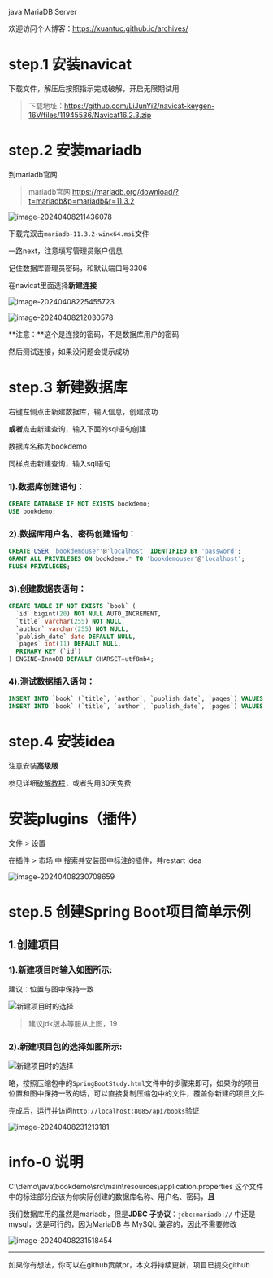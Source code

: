 java MariaDB Server

欢迎访问个人博客：https://xuantuc.github.io/archives/

# step.1 安装navicat

下载文件，解压后按照指示完成破解，开启无限期试用

> 下载地址：https://github.com/LiJunYi2/navicat-keygen-16V/files/11945536/Navicat16.2.3.zip



# step.2 安装mariadb

到mariadb官网

> mariadb官网 https://mariadb.org/download/?t=mariadb&p=mariadb&r=11.3.2

![image-20240408211436078](https://tuchuan-1317533020.cos.ap-nanjing.myqcloud.com/image/image-20240408211436078.png)

下载完双击`mariadb-11.3.2-winx64.msi`文件



一路next，注意填写管理员账户信息

记住数据库管理员密码，和默认端口号3306

在navicat里面选择**新建连接**

![image-20240408225455723](https://tuchuan-1317533020.cos.ap-nanjing.myqcloud.com/image/image-20240408225455723.png)



![image-20240408212030578](https://tuchuan-1317533020.cos.ap-nanjing.myqcloud.com/image/image-20240408212030578.png)

**注意：**这个是连接的密码，不是数据库用户的密码



然后测试连接，如果没问题会提示成功



# step.3 新建数据库

右键左侧点击新建数据库，输入信息，创建成功

**或者**点击新建查询，输入下面的sql语句创建

数据库名称为bookdemo

同样点击新建查询，输入sql语句

### 1).数据库创建语句：

```sql
CREATE DATABASE IF NOT EXISTS bookdemo;
USE bookdemo;
```

### 2).数据库用户名、密码创建语句：

```sql
CREATE USER 'bookdemouser'@'localhost' IDENTIFIED BY 'password';
GRANT ALL PRIVILEGES ON bookdemo.* TO 'bookdemouser'@'localhost';
FLUSH PRIVILEGES;
```

### 3).创建数据表语句：

```sql
CREATE TABLE IF NOT EXISTS `book` (
  `id` bigint(20) NOT NULL AUTO_INCREMENT,
  `title` varchar(255) NOT NULL,
  `author` varchar(255) NOT NULL,
  `publish_date` date DEFAULT NULL,
  `pages` int(11) DEFAULT NULL,
  PRIMARY KEY (`id`)
) ENGINE=InnoDB DEFAULT CHARSET=utf8mb4;
```

### 4).测试数据插入语句：

```sql
INSERT INTO `book` (`title`, `author`, `publish_date`, `pages`) VALUES ('Book Title 1', 'Author 1', '2024-03-29', 300);
INSERT INTO `book` (`title`, `author`, `publish_date`, `pages`) VALUES ('Book Title 2', 'Author 2', '2024-03-30', 250);
```



# step.4 安装idea

注意安装**高级版**

参见详细[破解教程](https://mp.weixin.qq.com/s/Z3Yx2A4fz4p5YWo-UDKRXg)，或者先用30天免费



# 安装plugins（插件）

文件 > 设置

在插件 > 市场  中  搜索并安装图中标注的插件，并restart idea

![image-20240408230708659](https://tuchuan-1317533020.cos.ap-nanjing.myqcloud.com/image/image-20240408230708659.png)



# step.5 创建Spring Boot项目简单示例



## 1.创建项目

### 1).新建项目时输入如图所示:

建议：位置与图中保持一致

![新建项目时的选择](https://tuchuan-1317533020.cos.ap-nanjing.myqcloud.com/image/NewProject.png)

> 建议jdk版本等服从上图，19

### 2).新建项目包的选择如图所示:

![新建项目时的选择](https://tuchuan-1317533020.cos.ap-nanjing.myqcloud.com/image/NewProject2.png)

略，按照压缩包中的`SpringBootStudy.html`文件中的步骤来即可，如果你的项目位置和图中保持一致的话，可以直接复制压缩包中的文件，覆盖你新建的项目文件



完成后，运行并访问`http://localhost:8085/api/books`验证

![image-20240408231213181](https://tuchuan-1317533020.cos.ap-nanjing.myqcloud.com/image/image-20240408231213181.png)

# info-0 说明

C:\demo\java\bookdemo\src\main\resources\application.properties 这个文件中的标注部分应该为你实际创建的数据库名称、用户名、密码，**且**

我们数据库用的虽然是mariadb，但是**JDBC 子协议**：`jdbc:mariadb://` 中还是mysql，这是可行的，因为MariaDB 与 MySQL 兼容的，因此不需要修改

![image-20240408231518454](https://tuchuan-1317533020.cos.ap-nanjing.myqcloud.com/image/image-20240408231518454.png)



---



如果你有想法，你可以在github贡献pr，本文将持续更新，项目已提交github
